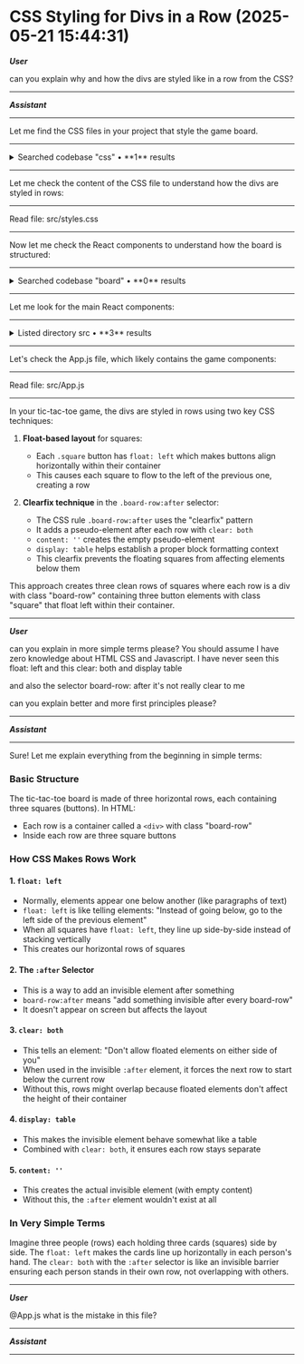 <!-- Generated by SpecStory -->

# CSS Styling for Divs in a Row (2025-05-21 15:44:31)

_**User**_

can you explain why and how the divs are styled like in a row from the CSS?

---

_**Assistant**_



---

Let me find the CSS files in your project that style the game board.

---

<details>
            <summary>Searched codebase "css" • **1** results</summary>
        
| File |
|------|
| `undefined` |

</details>

---

Let me check the content of the CSS file to understand how the divs are styled in rows:

---

Read file: src/styles.css

---

Now let me check the React components to understand how the board is structured:

---

<details>
            <summary>Searched codebase "board" • **0** results</summary>
        
No results found
</details>

---

Let me look for the main React components:

---

<details>
            <summary>Listed directory src • **3** results</summary>
        
| Name |
|-------|
| 📄 `App.js` |
| 📄 `index.js` |
| 📄 `styles.css` |

</details>

---

Let's check the App.js file, which likely contains the game components:

---

Read file: src/App.js

---

In your tic-tac-toe game, the divs are styled in rows using two key CSS techniques:

1. **Float-based layout** for squares:
   - Each `.square` button has `float: left` which makes buttons align horizontally within their container
   - This causes each square to flow to the left of the previous one, creating a row

2. **Clearfix technique** in the `.board-row:after` selector:
   - The CSS rule `.board-row:after` uses the "clearfix" pattern
   - It adds a pseudo-element after each row with `clear: both`
   - `content: ''` creates the empty pseudo-element
   - `display: table` helps establish a proper block formatting context
   - This clearfix prevents the floating squares from affecting elements below them

This approach creates three clean rows of squares where each row is a div with class "board-row" containing three button elements with class "square" that float left within their container.

---

_**User**_

can you explain in more simple terms please? You should assume I have zero knowledge about HTML CSS and Javascript. I have never seen this float: left and this clear: both and display table

and also the selector board-row: after it's not really clear to me

can you explain better and more first principles please?

---

_**Assistant**_



---

Sure! Let me explain everything from the beginning in simple terms:

### Basic Structure
The tic-tac-toe board is made of three horizontal rows, each containing three squares (buttons). In HTML:

- Each row is a container called a `<div>` with class "board-row"
- Inside each row are three square buttons

### How CSS Makes Rows Work

#### 1. `float: left`
- Normally, elements appear one below another (like paragraphs of text)
- `float: left` is like telling elements: "Instead of going below, go to the left side of the previous element"
- When all squares have `float: left`, they line up side-by-side instead of stacking vertically
- This creates our horizontal rows of squares

#### 2. The `:after` Selector
- This is a way to add an invisible element after something
- `board-row:after` means "add something invisible after every board-row"
- It doesn't appear on screen but affects the layout

#### 3. `clear: both`
- This tells an element: "Don't allow floated elements on either side of you"
- When used in the invisible `:after` element, it forces the next row to start below the current row
- Without this, rows might overlap because floated elements don't affect the height of their container

#### 4. `display: table`
- This makes the invisible element behave somewhat like a table
- Combined with `clear: both`, it ensures each row stays separate

#### 5. `content: ''`
- This creates the actual invisible element (with empty content)
- Without this, the `:after` element wouldn't exist at all

### In Very Simple Terms
Imagine three people (rows) each holding three cards (squares) side by side. The `float: left` makes the cards line up horizontally in each person's hand. The `clear: both` with the `:after` selector is like an invisible barrier ensuring each person stands in their own row, not overlapping with others.

---

_**User**_

@App.js what is the mistake in this file?

---

_**Assistant**_



---

